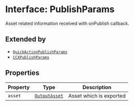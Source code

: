 # Interface: PublishParams

Asset related information received with onPublish callback.

## Extended by

- [`QuickActionPublishParams`](quick-action-publish-params.md)
- [`CCXPublishParams`](ccx-publish-params.md)

## Properties

| Property | Type | Description |
| ------ | ------ | ------ |
| `asset` | [`OutputAsset`](../../../Asset.types/interfaces/output-asset.md) | Asset which is exported |
